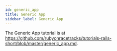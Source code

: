 ```yaml
---
id: generic_app
title: Generic App
sidebar_label: Generic App
---
```


The Generic App tutorial is at https://github.com/rubyonracetracks/tutorials-rails-short/blob/master/generic_app.md.
